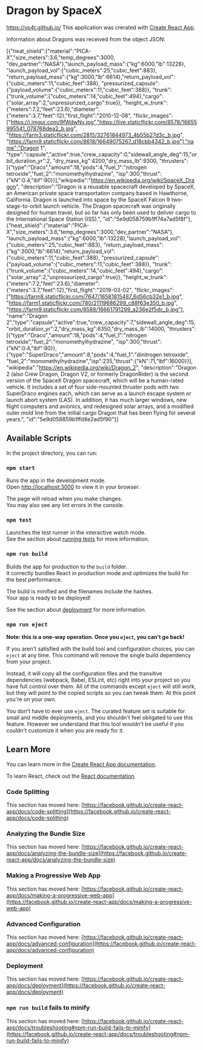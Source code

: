 # Dragon by SpaceX

https://vp4t.github.io/
This application was crerated with [Create React App](https://github.com/facebook/create-react-app).

Information about Dragons was received from the object JSON:

[{"heat_shield":{"material":"PICA-X","size_meters":3.6,"temp_degrees":3000,
"dev_partner":"NASA"},"launch_payload_mass":{"kg":6000,"lb":13228},
"launch_payload_vol":{"cubic_meters":25,"cubic_feet":883},
"return_payload_mass":{"kg":3000,"lb":6614},"return_payload_vol":{"cubic_meters":11,"cubic_feet":388},
"pressurized_capsule":{"payload_volume":{"cubic_meters":11,"cubic_feet":388}},
"trunk":{"trunk_volume":{"cubic_meters":14,"cubic_feet":494},"cargo":{"solar_array":2,"unpressurized_cargo":true}},
"height_w_trunk":{"meters":7.2,"feet":23.6},"diameter":{"meters":3.7,"feet":12},"first_flight":"2010-12-08",
"flickr_images":["https://i.imgur.com/9fWdwNv.jpg","https://live.staticflickr.com/8578/16655995541_078768dea2_b.jpg",
"https://farm3.staticflickr.com/2815/32761844973_4b55b27d3c_b.jpg",
"https://farm9.staticflickr.com/8618/16649075267_d18cbb4342_b.jpg"],"name":"Dragon 1",
"type":"capsule","active":true,"crew_capacity":0,"sidewall_angle_deg":15,"orbit_duration_yr":2,
"dry_mass_kg":4200,"dry_mass_lb":9300,
"thrusters":[{"type":"Draco","amount":18,"pods":4,"fuel_1":"nitrogen tetroxide","fuel_2":"monomethylhydrazine",
"isp":300,"thrust":{"kN":0.4,"lbf":90}}],"wikipedia":"https://en.wikipedia.org/wiki/SpaceX_Dragon",
"description":"Dragon is a reusable spacecraft developed by SpaceX, an American private space transportation company based in Hawthorne, California. Dragon is launched into space by the SpaceX Falcon 9 two-stage-to-orbit launch vehicle. The Dragon spacecraft was originally designed for human travel, but so far has only been used to deliver cargo to the International Space Station (ISS).",
"id":"5e9d058759b1ff74a7ad5f8f"},
{"heat_shield":{"material":"PICA-X","size_meters":3.6,"temp_degrees":3000,"dev_partner":"NASA"},
"launch_payload_mass":{"kg":6000,"lb":13228},"launch_payload_vol":{"cubic_meters":25,"cubic_feet":883},
"return_payload_mass":{"kg":3000,"lb":6614},"return_payload_vol":{"cubic_meters":11,"cubic_feet":388},
"pressurized_capsule":{"payload_volume":{"cubic_meters":11,"cubic_feet":388}},
"trunk":{"trunk_volume":{"cubic_meters":14,"cubic_feet":494},"cargo":{"solar_array":2,"unpressurized_cargo":true}},
"height_w_trunk":{"meters":7.2,"feet":23.6},"diameter":{"meters":3.7,"feet":12},"first_flight":"2019-03-02",
"flickr_images":["https://farm8.staticflickr.com/7647/16581815487_6d56cb32e1_b.jpg",
"https://farm1.staticflickr.com/780/21119686299_c88f63e350_b.jpg",
"https://farm9.staticflickr.com/8588/16661791299_a236e2f5dc_b.jpg"],
"name":"Dragon 2","type":"capsule","active":true,"crew_capacity":7,"sidewall_angle_deg":15,
"orbit_duration_yr":2,"dry_mass_kg":6350,"dry_mass_lb":14000,
"thrusters":[{"type":"Draco","amount":18,"pods":4,"fuel_1":"nitrogen tetroxide","fuel_2":"monomethylhydrazine",
"isp":300,"thrust":{"kN":0.4,"lbf":90}},{"type":"SuperDraco","amount":8,"pods":4,"fuel_1":"dinitrogen tetroxide",
"fuel_2":"monomethylhydrazine","isp":235,"thrust":{"kN":71,"lbf":16000}}],
"wikipedia":"https://en.wikipedia.org/wiki/Dragon_2",
"description":"Dragon 2 (also Crew Dragon, Dragon V2, or formerly DragonRider) is the second version of the SpaceX Dragon spacecraft, which will be a human-rated vehicle. It includes a set of four side-mounted thruster pods with two SuperDraco engines each, which can serve as a launch escape system or launch abort system (LAS). In addition, it has much larger windows, new flight computers and avionics, and redesigned solar arrays, and a modified outer mold line from the initial cargo Dragon that has been flying for several years.",
"id":"5e9d058859b1ffd8e2ad5f90"}]

## Available Scripts

In the project directory, you can run:

### `npm start`

Runs the app in the development mode.\
Open [http://localhost:3000](http://localhost:3000) to view it in your browser.

The page will reload when you make changes.\
You may also see any lint errors in the console.

### `npm test`

Launches the test runner in the interactive watch mode.\
See the section about [running tests](https://facebook.github.io/create-react-app/docs/running-tests) for more information.

### `npm run build`

Builds the app for production to the `build` folder.\
It correctly bundles React in production mode and optimizes the build for the best performance.

The build is minified and the filenames include the hashes.\
Your app is ready to be deployed!

See the section about [deployment](https://facebook.github.io/create-react-app/docs/deployment) for more information.

### `npm run eject`

**Note: this is a one-way operation. Once you `eject`, you can't go back!**

If you aren't satisfied with the build tool and configuration choices, you can `eject` at any time. This command will remove the single build dependency from your project.

Instead, it will copy all the configuration files and the transitive dependencies (webpack, Babel, ESLint, etc) right into your project so you have full control over them. All of the commands except `eject` will still work, but they will point to the copied scripts so you can tweak them. At this point you're on your own.

You don't have to ever use `eject`. The curated feature set is suitable for small and middle deployments, and you shouldn't feel obligated to use this feature. However we understand that this tool wouldn't be useful if you couldn't customize it when you are ready for it.

## Learn More

You can learn more in the [Create React App documentation](https://facebook.github.io/create-react-app/docs/getting-started).

To learn React, check out the [React documentation](https://reactjs.org/).

### Code Splitting

This section has moved here: [https://facebook.github.io/create-react-app/docs/code-splitting](https://facebook.github.io/create-react-app/docs/code-splitting)

### Analyzing the Bundle Size

This section has moved here: [https://facebook.github.io/create-react-app/docs/analyzing-the-bundle-size](https://facebook.github.io/create-react-app/docs/analyzing-the-bundle-size)

### Making a Progressive Web App

This section has moved here: [https://facebook.github.io/create-react-app/docs/making-a-progressive-web-app](https://facebook.github.io/create-react-app/docs/making-a-progressive-web-app)

### Advanced Configuration

This section has moved here: [https://facebook.github.io/create-react-app/docs/advanced-configuration](https://facebook.github.io/create-react-app/docs/advanced-configuration)

### Deployment

This section has moved here: [https://facebook.github.io/create-react-app/docs/deployment](https://facebook.github.io/create-react-app/docs/deployment)

### `npm run build` fails to minify

This section has moved here: [https://facebook.github.io/create-react-app/docs/troubleshooting#npm-run-build-fails-to-minify](https://facebook.github.io/create-react-app/docs/troubleshooting#npm-run-build-fails-to-minify)
